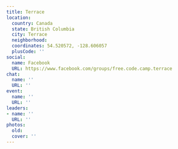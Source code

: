 ```yaml
---
title: Terrace
location:
  country: Canada
  state: British Columbia
  city: Terrace
  neighborhood: 
  coordinates: 54.520572, -128.606057
  plusCode: ''
social:
  name: Facebook
  URL: https://www.facebook.com/groups/free.code.camp.terrace
chat:
  name: ''
  URL: ''
event:
  name: ''
  URL: ''
leaders:
- name: ''
  URL: ''
photos:
  old: 
  cover: ''
---
```

